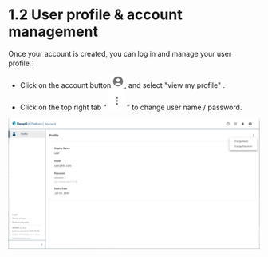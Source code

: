 # 1.2 User profile & account management

Once your account is created, you can log in and manage your user profile：

* Click on the account button![](../.gitbook/assets/con-icon-1.png), and select "view my profile" .
* Click on the top right tab “ ![](../.gitbook/assets/con-icon-22.png) ” to change user name / password.

![](../.gitbook/assets/Deeploy-con-1-2-0.png)

